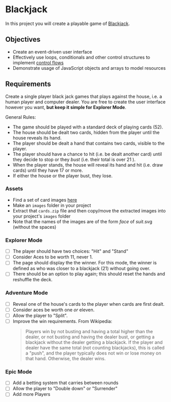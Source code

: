 # Blackjack

In this project you will create a playable game of [Blackjack](https://en.wikipedia.org/wiki/Blackjack).

## Objectives

- Create an event-driven user interface
- Effectively use loops, conditionals and other control structures to implement [control flows](https://en.wikipedia.org/wiki/Control_flow)
- Demonstrate usage of JavaScript objects and arrays to model resources

## Requirements

Create a single player black jack games that plays against the house, i.e. a human player and computer dealer. You are free to create the user interface however you want, **but keep it simple for Explorer Mode**.

General Rules:

- The game should be played with a standard deck of playing cards (52).
- The house should be dealt two cards, hidden from the player until the house reveals its hand.
- The player should be dealt a hand that contains two cards, visible to the player.
- The player should have a chance to hit (i.e. be dealt another card) until they decide to stop or they _bust_ (i.e. their total is over 21 ).
- When the player stands, the house will reveal its hand and hit (i.e. draw cards) until they have 17 or more.
- If either the house or the player bust, they lose.

### Assets

- Find a set of card images [here](/handbook/curriculum/fundamentals/javascript/assignments/assets/cards.zip)
- Make an `images` folder in your project
- Extract that `cards.zip` file and then copy/move the extracted images into your project's `images` folder
- Note that the names of the images are of the form _face_ of _suit_.svg (without the spaces)

### Explorer Mode

- [ ] The player should have two choices: "Hit" and "Stand"
- [ ] Consider Aces to be worth 11, never 1.
- [ ] The page should display the the winner. For this mode, the winner is defined as who was closer to a blackjack (21) without going over.
- [ ] There should be an option to play again; this should reset the hands and reshuffle the deck.

### Adventure Mode

- [ ] Reveal one of the house's cards to the player when cards are first dealt.
- [ ] Consider aces be worth one _or_ eleven.
- [ ] Allow the player to "Split".
- [ ] Improve the win requirements. From Wikipedia:
  > Players win by not busting and having a total higher than the dealer, or not busting and having the dealer bust, or getting a blackjack without the dealer getting a blackjack. If the player and dealer have the same total (not counting blackjacks), this is called a "push", and the player typically does not win or lose money on that hand. Otherwise, the dealer wins.

### Epic Mode

- [ ] Add a betting system that carries between rounds
- [ ] Allow the player to "Double down" or "Surrender"
- [ ] Add more Players
